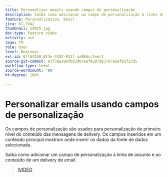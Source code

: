 ```yaml
---
title: Personalizar emails usando campos de personalização
description: Saiba como adicionar um campo de personalização à linha de assunto e ao conteúdo de uma entrega de email.
feature: Personalization, Email
jira: KT-7942
thumbnail: 24925.jpg
doc-type: feature video
activity: use
team: TM
role: User
level: Beginner
exl-id: 0ff643b8-013e-4192-831f-aa88dcc1eec1
source-git-commit: 81f3ae29afbd3d07eaf959798370702ef91f2cd5
workflow-type: tm+mt
source-wordcount: '80'
ht-degree: 100%

---
```


# Personalizar emails usando campos de personalização

Os campos de personalização são usados para personalização de primeiro nível do conteúdo das mensagens de delivery. Os campos inseridos em um conteúdo principal mostram onde inserir os dados da fonte de dados selecionada.

Saiba como adicionar um campo de personalização à linha de assunto e ao conteúdo de um delivery de email.

>[!VIDEO](https://video.tv.adobe.com/v/24925?quality=12&learn=on)
